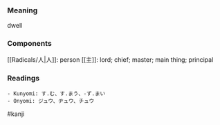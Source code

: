 ### Meaning

dwell

### Components

[[Radicals/人|人]]: person [[主]]: lord; chief; master; main thing; principal

### Readings

```
- Kunyomi: す.む、す.まう、-ず.まい
- Onyomi: ジュウ、ヂュウ、チュウ
```

#kanji